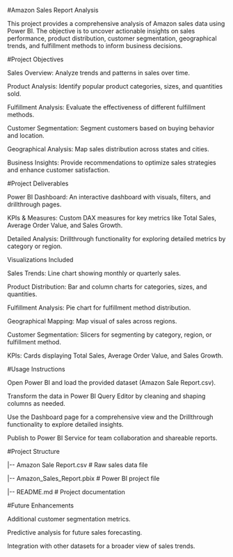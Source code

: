 #Amazon Sales Report Analysis

This project provides a comprehensive analysis of Amazon sales data using Power BI. The objective is to uncover actionable insights on sales performance, product distribution, customer segmentation, geographical trends, and fulfillment methods to inform business decisions.

#Project Objectives

Sales Overview: Analyze trends and patterns in sales over time.

Product Analysis: Identify popular product categories, sizes, and quantities sold.

Fulfillment Analysis: Evaluate the effectiveness of different fulfillment methods.

Customer Segmentation: Segment customers based on buying behavior and location.

Geographical Analysis: Map sales distribution across states and cities.

Business Insights: Provide recommendations to optimize sales strategies and enhance customer satisfaction.

#Project Deliverables


Power BI Dashboard: An interactive dashboard with visuals, filters, and drillthrough pages.

KPIs & Measures: Custom DAX measures for key metrics like Total Sales, Average Order Value, and Sales Growth.

Detailed Analysis: Drillthrough functionality for exploring detailed metrics by category or region.

Visualizations Included

Sales Trends: Line chart showing monthly or quarterly sales.

Product Distribution: Bar and column charts for categories, sizes, and quantities.

Fulfillment Analysis: Pie chart for fulfillment method distribution.

Geographical Mapping: Map visual of sales across regions.

Customer Segmentation: Slicers for segmenting by category, region, or fulfillment method.

KPIs: Cards displaying Total Sales, Average Order Value, and Sales Growth.

#Usage Instructions

Open Power BI and load the provided dataset (Amazon Sale Report.csv).

Transform the data in Power BI Query Editor by cleaning and shaping columns as needed.

Use the Dashboard page for a comprehensive view and the Drillthrough functionality to explore detailed insights.

Publish to Power BI Service for team collaboration and shareable reports.

#Project Structure


|-- Amazon Sale Report.csv       # Raw sales data file

|-- Amazon_Sales_Report.pbix     # Power BI project file

|-- README.md                    # Project documentation

#Future Enhancements

Additional customer segmentation metrics.

Predictive analysis for future sales forecasting.

Integration with other datasets for a broader view of sales trends.
